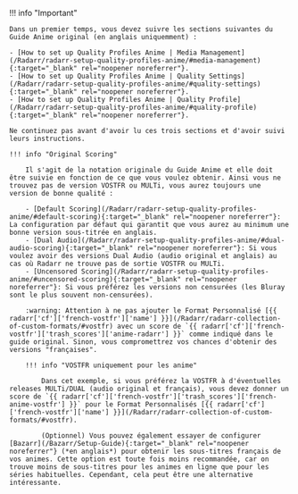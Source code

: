 <!-- markdownlint-disable MD041-->
!!! info "Important"

    Dans un premier temps, vous devez suivre les sections suivantes du Guide Anime original (en anglais uniquemment) :

    - [How to set up Quality Profiles Anime | Media Management](/Radarr/radarr-setup-quality-profiles-anime/#media-management){:target="_blank" rel="noopener noreferrer"}.
    - [How to set up Quality Profiles Anime | Quality Settings](/Radarr/radarr-setup-quality-profiles-anime/#quality-settings){:target="_blank" rel="noopener noreferrer"}.
    - [How to set up Quality Profiles Anime | Quality Profile](/Radarr/radarr-setup-quality-profiles-anime/#quality-profile){:target="_blank" rel="noopener noreferrer"}.

    Ne continuez pas avant d'avoir lu ces trois sections et d'avoir suivi leurs instructions.

    !!! info "Original Scoring"

        Il s'agit de la notation originale du Guide Anime et elle doit être suivie en fonction de ce que vous voulez obtenir. Ainsi vous ne trouvez pas de version VOSTFR ou MULTi, vous aurez toujours une version de bonne qualité :

        - [Default Scoring](/Radarr/radarr-setup-quality-profiles-anime/#default-scoring){:target="_blank" rel="noopener noreferrer"}: La configuration par défaut qui garantit que vous aurez au minimum une bonne version sous-titrée en anglais.
        - [Dual Audio](/Radarr/radarr-setup-quality-profiles-anime/#dual-audio-scoring){:target="_blank" rel="noopener noreferrer"}: Si vous voulez avoir des versions Dual Audio (audio original et anglais) au cas où Radarr ne trouve pas de sortie VOSTFR ou MULTi.
        - [Uncensored Scoring](/Radarr/radarr-setup-quality-profiles-anime/#uncensored-scoring){:target="_blank" rel="noopener noreferrer"}: Si vous préférez les versions non censurées (les Bluray sont le plus souvent non-censurées).

        :warning: Attention à ne pas ajouter le Format Personnalisé [{{ radarr['cf']['french-vostfr']['name'] }}](/Radarr/radarr-collection-of-custom-formats/#vostfr) avec un score de `{{ radarr['cf']['french-vostfr']['trash_scores']['anime-radarr'] }}` comme indiqué dans le guide original. Sinon, vous compromettrez vos chances d'obtenir des versions "françaises".

        !!! info "VOSTFR uniquement pour les anime"

            Dans cet exemple, si vous préférez la VOSTFR à d'éventuelles releases MULTi/DUAL (audio original et français), vous devez donner un score de `{{ radarr['cf']['french-vostfr']['trash_scores']['french-anime-vostfr'] }}` pour le Format Personnalisés [{{ radarr['cf']['french-vostfr']['name'] }}](/Radarr/radarr-collection-of-custom-formats/#vostfr).

            (Optionnel) Vous pouvez également essayer de configurer [Bazarr](/Bazarr/Setup-Guide){:target="_blank" rel="noopener noreferrer"} (*en anglais*) pour obtenir les sous-titres français de vos animes. Cette option est toute fois moins recommandée, car on trouve moins de sous-titres pour les animes en ligne que pour les séries habituelles. Cependant, cela peut être une alternative intéressante.
<!-- markdownlint-enable MD041-->
